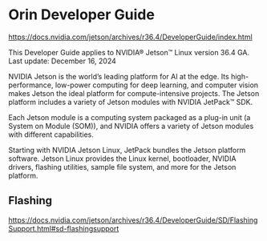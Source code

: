 # Orin Developer Guide

https://docs.nvidia.com/jetson/archives/r36.4/DeveloperGuide/index.html

This Developer Guide applies to NVIDIA® Jetson™ Linux version 36.4 GA. Last update: December 16, 2024

NVIDIA Jetson is the world’s leading platform for AI at the edge. Its high-performance, low-power computing for deep learning, and computer vision makes Jetson the ideal platform for compute-intensive projects. The Jetson platform includes a variety of Jetson modules with NVIDIA JetPack™ SDK.

Each Jetson module is a computing system packaged as a plug-in unit (a System on Module (SOM)), and NVIDIA offers a variety of Jetson modules with different capabilities.

Starting with NVIDIA Jetson Linux, JetPack bundles the Jetson platform software. Jetson Linux provides the Linux kernel, bootloader, NVIDIA drivers, flashing utilities, sample file system, and more for the Jetson platform.

## Flashing

https://docs.nvidia.com/jetson/archives/r36.4/DeveloperGuide/SD/FlashingSupport.html#sd-flashingsupport
